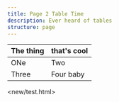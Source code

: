 ```yaml
---
title: Page 2 Table Time
description: Ever heard of tables
structure: page
---
```


The thing | that's cool
--- | ---
ONe | Two
Three | Four baby

<new/test.html>